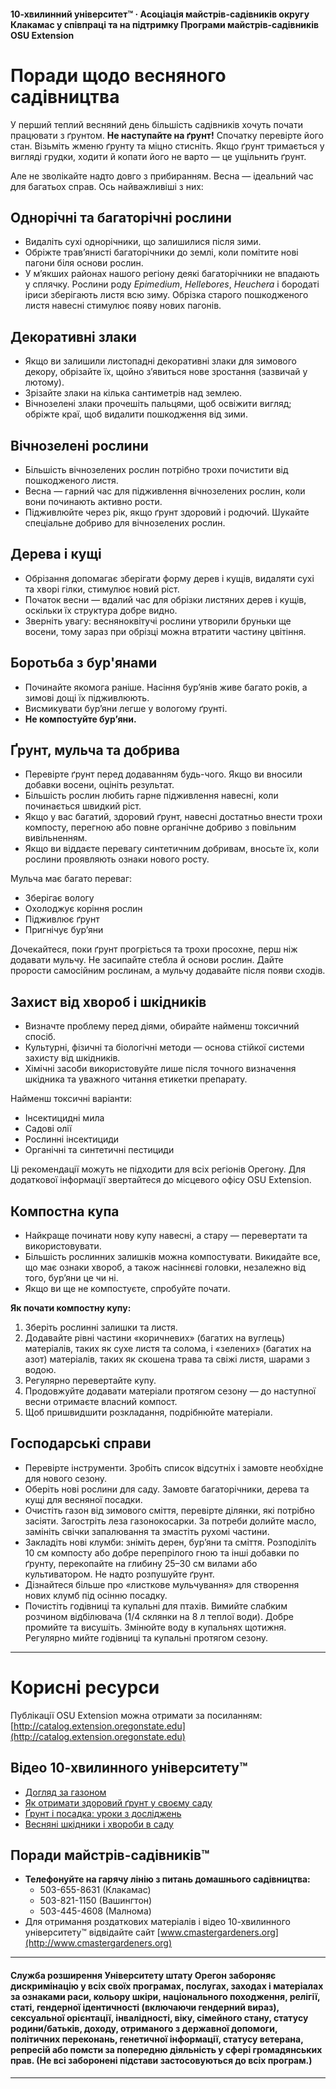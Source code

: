 #### 10-хвилинний університет™ · Асоціація майстрів-садівників округу Клакамас у співпраці та на підтримку Програми майстрів-садівників OSU Extension

# Поради щодо весняного садівництва

У перший теплий весняний день більшість садівників хочуть почати працювати з ґрунтом. **Не наступайте на ґрунт!** Спочатку перевірте його стан. Візьміть жменю ґрунту та міцно стисніть. Якщо ґрунт тримається у вигляді грудки, ходити й копати його не варто — це ущільнить ґрунт.

Але не зволікайте надто довго з прибиранням. Весна — ідеальний час для багатьох справ. Ось найважливіші з них:

## Однорічні та багаторічні рослини

- Видаліть сухі однорічники, що залишилися після зими.
- Обріжте трав’янисті багаторічники до землі, коли помітите нові пагони біля основи рослин.
- У м’якших районах нашого регіону деякі багаторічники не впадають у сплячку. Рослини роду *Epimedium*, *Hellebores*, *Heuchera* і бородаті іриси зберігають листя всю зиму. Обрізка старого пошкодженого листя навесні стимулює появу нових пагонів.

## Декоративні злаки

- Якщо ви залишили листопадні декоративні злаки для зимового декору, обрізайте їх, щойно з’явиться нове зростання (зазвичай у лютому).
- Зрізайте злаки на кілька сантиметрів над землею.
- Вічнозелені злаки прочешіть пальцями, щоб освіжити вигляд; обріжте краї, щоб видалити пошкодження від зими.

## Вічнозелені рослини

- Більшість вічнозелених рослин потрібно трохи почистити від пошкодженого листя.
- Весна — гарний час для підживлення вічнозелених рослин, коли вони починають активно рости.
- Підживлюйте через рік, якщо ґрунт здоровий і родючий. Шукайте спеціальне добриво для вічнозелених рослин.

## Дерева і кущі

- Обрізання допомагає зберігати форму дерев і кущів, видаляти сухі та хворі гілки, стимулює новий ріст.
- Початок весни — вдалий час для обрізки листяних дерев і кущів, оскільки їх структура добре видно.
- Зверніть увагу: весняноквітучі рослини утворили бруньки ще восени, тому зараз при обрізці можна втратити частину цвітіння.

## Боротьба з бур'янами

- Починайте якомога раніше. Насіння бур’янів живе багато років, а зимові дощі їх підживлюють.
- Висмикувати бур’яни легше у вологому ґрунті.
- **Не компостуйте бур’яни.**

## Ґрунт, мульча та добрива

- Перевірте ґрунт перед додаванням будь-чого. Якщо ви вносили добавки восени, оцініть результат.
- Більшість рослин любить гарне підживлення навесні, коли починається швидкий ріст.
- Якщо у вас багатий, здоровий ґрунт, навесні достатньо внести трохи компосту, перегною або повне органічне добриво з повільним вивільненням.
- Якщо ви віддаєте перевагу синтетичним добривам, вносьте їх, коли рослини проявляють ознаки нового росту.

Мульча має багато переваг:
- Зберігає вологу
- Охолоджує коріння рослин
- Підживлює ґрунт
- Пригнічує бур’яни

Дочекайтеся, поки ґрунт прогріється та трохи просохне, перш ніж додавати мульчу. Не засипайте стебла й основи рослин. Дайте прорости самосійним рослинам, а мульчу додавайте після появи сходів.

## Захист від хвороб і шкідників

- Визначте проблему перед діями, обирайте найменш токсичний спосіб.
- Культурні, фізичні та біологічні методи — основа стійкої системи захисту від шкідників.
- Хімічні засоби використовуйте лише після точного визначення шкідника та уважного читання етикетки препарату.

Найменш токсичні варіанти:
- Інсектицидні мила
- Садові олії
- Рослинні інсектициди
- Органічні та синтетичні пестициди

Ці рекомендації можуть не підходити для всіх регіонів Орегону. Для додаткової інформації звертайтеся до місцевого офісу OSU Extension.

## Компостна купа

- Найкраще починати нову купу навесні, а стару — перевертати та використовувати.
- Більшість рослинних залишків можна компостувати. Викидайте все, що має ознаки хвороб, а також насіннєві головки, незалежно від того, бур’яни це чи ні.
- Якщо ви ще не компостуєте, спробуйте почати.

**Як почати компостну купу:**
1. Зберіть рослинні залишки та листя.
2. Додавайте рівні частини «коричневих» (багатих на вуглець) матеріалів, таких як сухе листя та солома, і «зелених» (багатих на азот) матеріалів, таких як скошена трава та свіжі листя, шарами з водою.
3. Регулярно перевертайте купу.
4. Продовжуйте додавати матеріали протягом сезону — до наступної весни отримаєте власний компост.
5. Щоб пришвидшити розкладання, подрібнюйте матеріали.

## Господарські справи

- Перевірте інструменти. Зробіть список відсутніх і замовте необхідне для нового сезону.
- Оберіть нові рослини для саду. Замовте багаторічники, дерева та кущі для весняної посадки.
- Очистіть газон від зимового сміття, перевірте ділянки, які потрібно засіяти. Загостріть леза газонокосарки. За потреби долийте масло, замініть свічки запалювання та змастіть рухомі частини.
- Закладіть нові клумби: зніміть дерен, бур’яни та сміття. Розподіліть 10 см компосту або добре перепрілого гною та інші добавки по ґрунту, перекопайте на глибину 25–30 см вилами або культиватором. Не надто розпушуйте ґрунт.
- Дізнайтеся більше про «листкове мульчування» для створення нових клумб під осінню посадку.
- Почистіть годівниці та купальні для птахів. Вимийте слабким розчином відбілювача (1/4 склянки на 8 л теплої води). Добре промийте та висушіть. Змінюйте воду в купальнях щотижня. Регулярно мийте годівниці та купальні протягом сезону.

---

# Корисні ресурси

Публікації OSU Extension можна отримати за посиланням: [http://catalog.extension.oregonstate.edu](http://catalog.extension.oregonstate.edu)

## Відео 10-хвилинного університету™

- [Догляд за газоном](https://www.youtube.com/watch?v=rZ-Fp68FxDc)
- [Як отримати здоровий ґрунт у своєму саду](https://www.youtube.com/watch?v=4Vjhm-Y-IUY)
- [Ґрунт і посадка: уроки з досліджень](https://www.youtube.com/watch?v=ZDaZa7P5zSI&list=PLZEzoOaZqnfoVPUYtXji6wgWSrpzS6l7b)
- [Весняні шкідники і хвороби в саду](https://www.youtube.com/watch?v=kjIuwoYCkmY)

## Поради майстрів-садівників™

- **Телефонуйте на гарячу лінію з питань домашнього садівництва:**
  - 503-655-8631 (Клакамас)
  - 503-821-1150 (Вашингтон)
  - 503-445-4608 (Малнома)
- Для отримання роздаткових матеріалів і відео 10-хвилинного університету™ відвідайте сайт [www.cmastergardeners.org](http://www.cmastergardeners.org)

---

#### Служба розширення Університету штату Орегон забороняє дискримінацію у всіх своїх програмах, послугах, заходах і матеріалах за ознаками раси, кольору шкіри, національного походження, релігії, статі, гендерної ідентичності (включаючи гендерний вираз), сексуальної орієнтації, інвалідності, віку, сімейного стану, статусу родини/батьків, доходу, отриманого з державної допомоги, політичних переконань, генетичної інформації, статусу ветерана, репресій або помсти за попередню діяльність у сфері громадянських прав. (Не всі заборонені підстави застосовуються до всіх програм.)
---